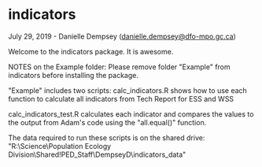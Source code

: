 # indicators

July 29, 2019 - Danielle Dempsey (danielle.dempsey@dfo-mpo.gc.ca)

Welcome to the indicators package. It is awesome.


NOTES on the Example folder:
Please remove folder "Example" from indicators before installing the package.

"Example" includes two scripts: 
calc_indicators.R shows how to use each function to calculate all indicators from Tech Report for ESS and WSS

calc_indicators_test.R calculates each indicator and compares the values to the output from Adam's code
using the "all.equal()" function.

The data required to run these scripts is on the shared drive: 
"R:\Science\Population Ecology Division\Shared\!PED_Staff\DempseyD\indicators_data"